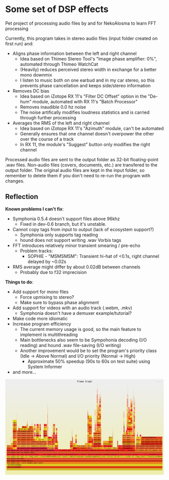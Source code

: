 # Some set of DSP effects
Pet project of processing audio files by and for NekoAlosma to learn FFT processing

Currently, this program takes in stereo audio files (input folder created on first run) and:
* Aligns phase information between the left and right channel
  * Idea based on Thimeo Stereo Tool's "Image phase amplifier: 0%", automated through Thimeo WatchCat
  * (Heavily) reduces perceived stereo width in exchange for a better mono downmix
  * I listen to music both on one earbud and in my car stereo, so this prevents phase cancellation and keeps side/stereo information
* Removes DC bias
  * Idea based on iZotope RX 11's "Filter DC Offset" option in the "De-hum" module, automated with RX 11's "Batch Processor"
  * Removes inaudible 0.0 hz noise
  * The noise artifically modifies loudness statistics and is carried through further processing
* Averages the RMS of the left and right channel
  * Idea based on iZotope RX 11's "Azimuth" module, can't be automated
  * Generally ensures that one channel doesn't overpower the other over the course of a track
  * In RX 11, the module's "Suggest" button only modifies the right channel

Processed audio files are sent to the output folder as 32-bit floating-point .wav files. Non-audio files (covers, documents, etc.) are transfered to the output folder. The original audio files are kept in the input folder, so remember to delete them if you don't need to re-run the program with changes.

## Reflection
__Known problems I can't fix__:
* Symphonia 0.5.4 doesn't support files above 96khz
  * Fixed in dev-0.6 branch, but it's unstable.
* Cannot copy tags from input to output (lack of ecosystem support?)
  * Symphonia only supports tag reading
  * hound does not support writing .wav Vorbis tags
* FFT introduces relatively minor transient smearing / pre-echo
  * Problem tracks:
    * SOPHIE - "MSMSMSM": Transient hi-hat of <0.1s, right channel delayed by ~0.02s
* RMS average might differ by about 0.02dB between channels
  * Probably due to f32 imprecision


__Things to do__:
* Add support for mono files
  * Force upmixing to stereo?
  * Make sure to bypass phase alignment
* Add support for videos with an audio track (.webm, .mkv)
  * Symphonia doesn't have a demuxer example/tutorial?
* Make code more idiomatic 
* Increase program efficiency
  * The current memory usage is good, so the main feature to implement is multithreading
  * Main bottlenecks also seem to be Sympohonia decoding (I/O reading) and hound .wav file-saving (I/O writing)
  * Another improvement would be to set the program's priority class (Idle -> Above Normal) and I/O priority (Normal -> High)
    * Approximate 50% speedup (90s to 60s on test suite) using System Informer
* and more...


![flamegraph](flamegraph.svg)